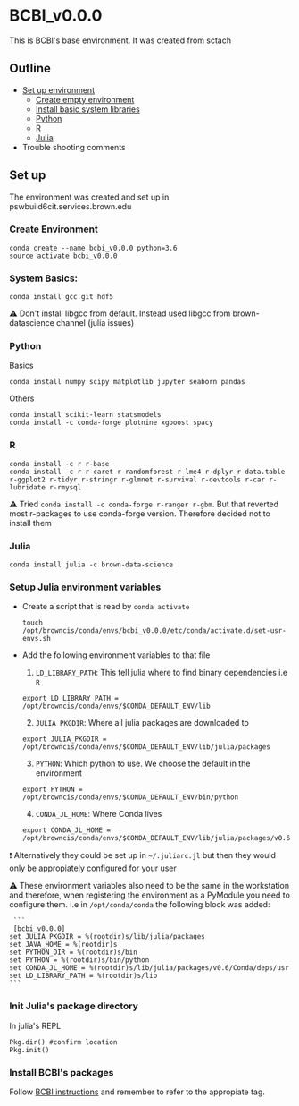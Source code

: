 # BCBI_v0.0.0

This is BCBI's base environment. It was created from sctach

## Outline

* [Set up environment](#set-up)
	* [Create empty environment](#Create-Environment)
	* [Install basic system libraries](#system-basics)
	* [Python](#python)
	* [R](#r)
	* [Julia](#julia)
* Trouble shooting comments

## Set up

The environment was created and set up in pswbuild6cit.services.brown.edu

### Create Environment
```
conda create --name bcbi_v0.0.0 python=3.6
source activate bcbi_v0.0.0
```

### System Basics: 
```
conda install gcc git hdf5
```

:warning: Don't install libgcc from default. Instead used libgcc from brown-datascience channel (julia issues)

### Python

Basics

```
conda install numpy scipy matplotlib jupyter seaborn pandas
```

Others
```
conda install scikit-learn statsmodels
conda install -c conda-forge plotnine xgboost spacy
```

### R

```
conda install -c r r-base
conda install -c r r-caret r-randomforest r-lme4 r-dplyr r-data.table r-ggplot2 r-tidyr r-stringr r-glmnet r-survival r-devtools r-car r-lubridate r-rmysql
```


:warning: Tried `conda install -c conda-forge r-ranger r-gbm`. But that reverted most r-packages to use conda-forge version. Therefore decided not to install them

### Julia

```
conda install julia -c brown-data-science
```

### Setup Julia environment variables 

* Create a script that is read by `conda activate`

	```
	touch /opt/browncis/conda/envs/bcbi_v0.0.0/etc/conda/activate.d/set-usr-envs.sh
	```

* Add the following environment variables to that file

	1. `LD_LIBRARY_PATH`: This tell julia where to find binary dependencies i.e `R`
	```
	export LD_LIBRARY_PATH = /opt/browncis/conda/envs/$CONDA_DEFAULT_ENV/lib
	```
	2. `JULIA_PKGDIR`: Where all julia packages are downloaded to 
	```
	export JULIA_PKGDIR = /opt/browncis/conda/envs/$CONDA_DEFAULT_ENV/lib/julia/packages
	```

	3. `PYTHON`: Which python to use. We choose the default in the environment
	```
	export PYTHON = /opt/browncis/conda/envs/$CONDA_DEFAULT_ENV/bin/python
	```
	4. `CONDA_JL_HOME`: Where Conda lives 
	```
	export CONDA_JL_HOME = /opt/browncis/conda/envs/$CONDA_DEFAULT_ENV/lib/julia/packages/v0.6/Conda/deps/usr
	```  

:exclamation: Alternatively they could be set up in `~/.juliarc.jl` but then they would only be appropiately configured for your user

:warning: These environment variables also need to be the same in the workstation and therefore, when registering the environment as a PyModule you need to configure them. i.e in `/opt/conda/conda` the following block was added:

	 ```
	 [bcbi_v0.0.0]
	set JULIA_PKGDIR = %(rootdir)s/lib/julia/packages
	set JAVA_HOME = %(rootdir)s
	set PYTHON_DIR = %(rootdir)s/bin
	set PYTHON = %(rootdir)s/bin/python 
	set CONDA_JL_HOME = %(rootdir)s/lib/julia/packages/v0.6/Conda/deps/usr
	set LD_LIBRARY_PATH = %(rootdir)s/lib
	```
	
### Init Julia's package directory

In julia's REPL
```
Pkg.dir() #confirm location
Pkg.init()
```  

### Install BCBI's packages 

Follow [BCBI instructions](https://github.com/bcbi/BCBI_base.jl) and remember to refer to the appropiate tag.


